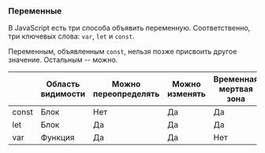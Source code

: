 ### Переменные

В JavaScript есть три способа объявить переменную. Соответственно, три ключевых слова: `var`, `let` и `const`.

Переменным, объявленным `const`, нельзя позже присвоить другое значение. Остальным -- можно.

|       | Область видимости | Можно переопределять | Можно изменять | Временная мертвая зона |
|-------|-------------------|----------------------|----------------|------------------------|
| const | Блок              | Нет                  | Да             | Да                     |
| let   | Блок              | Да                   | Да             | Да                     |
| var   | Функция           | Да                   | Да             | Нет                    |
